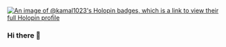 [![An image of @kamal1023's Holopin badges, which is a link to view their full Holopin profile](https://holopin.me/kamal1023)](https://holopin.io/@kamal1023)


### Hi there 👋
<!--
**Kamal1023/Kamal1023** is a ✨ _special_ ✨ repository because its `README.md` (this file) appears on your GitHub profile.

Here are some ideas to get you started:

- 🔭 I’m currently working on ...
- 🌱 I’m currently learning ...
- 👯 I’m looking to collaborate on ...
- 🤔 I’m looking for help with ...
- 💬 Ask me about ...
- 📫 How to reach me: ...
- 😄 Pronouns: ...
- ⚡ Fun fact: ...
-->
